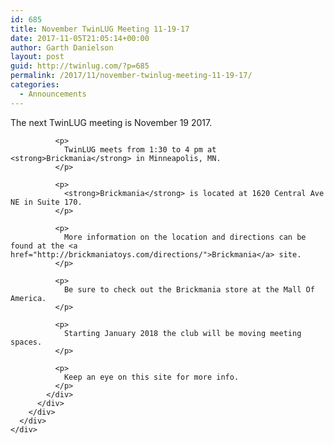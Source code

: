 ```yaml
---
id: 685
title: November TwinLUG Meeting 11-19-17
date: 2017-11-05T21:05:14+00:00
author: Garth Danielson
layout: post
guid: http://twinlug.com/?p=685
permalink: /2017/11/november-twinlug-meeting-11-19-17/
categories:
  - Announcements
---
```

<div class="post-entry">
  <div class="post-entry">
    <div class="post-entry">
      <div class="post-entry">
        <div class="post-entry">
          <div class="post-entry">
            <div class="post-entry">
              <p>
                The next TwinLUG meeting is November 19 2017.
              </p>
              
              <p>
                TwinLUG meets from 1:30 to 4 pm at <strong>Brickmania</strong> in Minneapolis, MN.
              </p>
              
              <p>
                <strong>Brickmania</strong> is located at 1620 Central Ave NE in Suite 170.
              </p>
              
              <p>
                More information on the location and directions can be found at the <a href="http://brickmaniatoys.com/directions/">Brickmania</a> site.
              </p>
              
              <p>
                Be sure to check out the Brickmania store at the Mall Of America.
              </p>
              
              <p>
                Starting January 2018 the club will be moving meeting spaces.
              </p>
              
              <p>
                Keep an eye on this site for more info.
              </p>
            </div>
          </div>
        </div>
      </div>
    </div>
  </div>
</div>